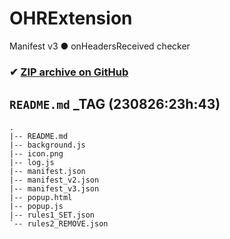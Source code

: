 # OHRExtension
 Manifest v3 ● onHeadersReceived checker

### ✔ [ZIP archive on GitHub](../../archive/master.zip)

## `README.md` _TAG (230826:23h:43)
<!--
}!!tree --dirsfirst    | sed -e 's/^/    /'
-->
    .
    |-- README.md
    |-- background.js
    |-- icon.png
    |-- log.js
    |-- manifest.json
    |-- manifest_v2.json
    |-- manifest_v3.json
    |-- popup.html
    |-- popup.js
    |-- rules1_SET.json
    `-- rules2_REMOVE.json
    
```
